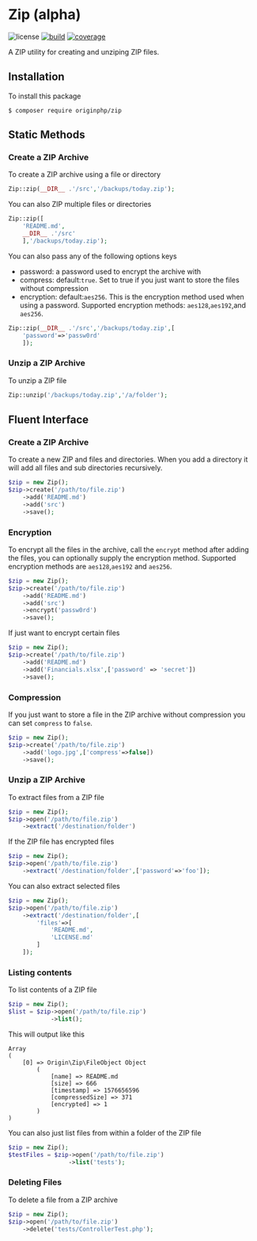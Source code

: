 # Zip (alpha)

![license](https://img.shields.io/badge/license-MIT-brightGreen.svg)
[![build](https://travis-ci.org/originphp/zip.svg?branch=master)](https://travis-ci.org/originphp/zip)
[![coverage](https://coveralls.io/repos/github/originphp/zip/badge.svg?branch=master)](https://coveralls.io/github/originphp/zip?branch=master)

A ZIP utility for creating and unziping ZIP files.

## Installation

To install this package

```linux
$ composer require originphp/zip
```

## Static Methods

### Create a ZIP Archive

To create a ZIP archive using a file or directory

```php
Zip::zip(__DIR__ .'/src','/backups/today.zip');
```

You can also ZIP multiple files or directories

```php
Zip::zip([
    'README.md',
    __DIR__ .'/src'
    ],'/backups/today.zip');
```

You can also pass any of the following options keys

- password: a password used to encrypt the archive with
- compress: default:`true`. Set to true if you just want to store the files without compression
- encryption: default:`aes256`. This is the encryption method used when using a password. Supported encryption methods: `aes128`,`aes192`,and `aes256`.

```php
Zip::zip(__DIR__ .'/src','/backups/today.zip',[
    'password'=>'passw0rd'
    ]);
```

### Unzip a ZIP Archive

To unzip a ZIP file

```php
Zip::unzip('/backups/today.zip','/a/folder');
```

## Fluent Interface

### Create a ZIP Archive

To create a new ZIP and files and directories. When you add a directory it will add all files and sub directories recursively.

```php
$zip = new Zip();
$zip->create('/path/to/file.zip')
    ->add('README.md')
    ->add('src')
    ->save();
```

### Encryption

To encrypt all the files in the archive, call the `encrypt` method after adding the files, you can optionally supply the encryption method. Supported encryption methods are `aes128`,`aes192` and `aes256`.

```php
$zip = new Zip();
$zip->create('/path/to/file.zip')
    ->add('README.md')
    ->add('src')
    ->encrypt('passw0rd')
    ->save();
```

If just want to encrypt certain files

```php
$zip = new Zip();
$zip->create('/path/to/file.zip')
    ->add('README.md')
    ->add('Financials.xlsx',['password' => 'secret'])
    ->save();
```

### Compression

If you just want to store a file in the ZIP archive without compression you can set `compress` to `false`.

```php
$zip = new Zip();
$zip->create('/path/to/file.zip')
    ->add('logo.jpg',['compress'=>false])
    ->save();
```

### Unzip a ZIP Archive

To extract files from a ZIP file

```php
$zip = new Zip();
$zip->open('/path/to/file.zip')
    ->extract('/destination/folder')
```

If the ZIP file has encrypted files

```php
$zip = new Zip();
$zip->open('/path/to/file.zip')
    ->extract('/destination/folder',['password'=>'foo']);
```

You can also extract selected files

```php
$zip = new Zip();
$zip->open('/path/to/file.zip')
    ->extract('/destination/folder',[
        'files'=>[
            'README.md',
            'LICENSE.md'
        ]
    ]);
```

### Listing contents

To list contents of a ZIP file

```php
$zip = new Zip();
$list = $zip->open('/path/to/file.zip')
            ->list();
```

This will output like this

```
Array
(
    [0] => Origin\Zip\FileObject Object
        (
            [name] => README.md
            [size] => 666
            [timestamp] => 1576656596
            [compressedSize] => 371
            [encrypted] => 1
        )
)
```

You can also just list files from within a folder of the ZIP file

```php
$zip = new Zip();
$testFiles = $zip->open('/path/to/file.zip')
                 ->list('tests');
```

### Deleting Files

To delete a file from a ZIP archive

```php
$zip = new Zip();
$zip->open('/path/to/file.zip')
    ->delete('tests/ControllerTest.php');
```